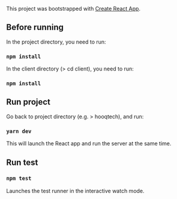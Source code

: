 This project was bootstrapped with [Create React App](https://github.com/facebook/create-react-app).

## Before running

In the project directory, you need to run:

### `npm install`

In the client directory (> cd client), you need to run:

### `npm install`

## Run project

Go back to project directory (e.g. > hooqtech), and run:

### `yarn dev`

This will launch the React app and run the server at the same time.


## Run test

### `npm test`

Launches the test runner in the interactive watch mode.

